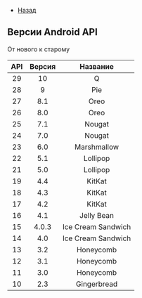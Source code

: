 - [Назад](/./java.md)

## Версии Android API

От нового к старому

| API | Версия | Название |
| :-: | :-: | :-: |
|	29	|	10	|	Q	|
|	28	|	9	|	Pie	|
|	27	|	8.1	|	Oreo	|
|	26	|	8.0	|	Oreo	|
|	25	|	7.1	|	Nougat	|
|	24	|	7.0	|	Nougat	|
|	23	|	6.0	|	Marshmallow	|
|	22	|	5.1	|	Lollipop	|
|	21	|	5.0	|	Lollipop	|
|	19	|	4.4	|	KitKat	|
|	18	|	4.3	|	KitKat	|
|	17	|	4.2	|	KitKat	|
|	16	|	4.1	|	Jelly Bean	|
|	15	|	4.0.3	|	Ice Cream Sandwich	|
|	14	|	4.0	|	Ice Cream Sandwich	|
|	13	|	3.2	|	Honeycomb	|
|	12	|	3.1	|	Honeycomb	|
|	11	|	3.0	|	Honeycomb	|
|	10	|	2.3	|	Gingerbread	|
